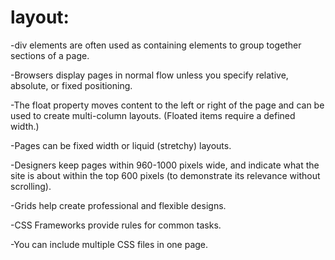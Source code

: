 # layout:

-div  elements are often used as containing elements
to group together sections of a page.

-Browsers display pages in normal flow unless you
specify relative, absolute, or fixed positioning.

-The float property moves content to the left or right
of the page and can be used to create multi-column
layouts. (Floated items require a defined width.)

-Pages can be fixed width or liquid (stretchy) layouts.

-Designers keep pages within 960-1000 pixels wide,
and indicate what the site is about within the top 600
pixels (to demonstrate its relevance without scrolling).

-Grids help create professional and flexible designs.

-CSS Frameworks provide rules for common tasks.

-You can include multiple CSS files in one page.
